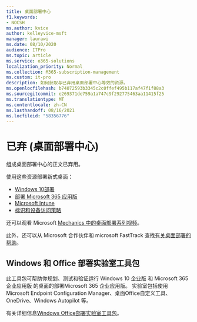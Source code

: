 ```yaml
---
title: 桌面部署中心
f1.keywords:
- NOCSH
ms.author: kvice
author: kelleyvice-msft
manager: laurawi
ms.date: 08/10/2020
audience: ITPro
ms.topic: article
ms.service: o365-solutions
localization_priority: Normal
ms.collection: M365-subscription-management
ms.custom: it-pro
description: 如何获取与已弃用桌面部署中心等效的资源。
ms.openlocfilehash: b74072593b3345c2c0ffef495b117af47f1f88a3
ms.sourcegitcommit: e269371de759a1a747c9f292775463aa11415f25
ms.translationtype: MT
ms.contentlocale: zh-CN
ms.lasthandoff: 08/16/2021
ms.locfileid: "58356776"
---
```

# <a name="desktop-deployment-center-deprecated"></a>已弃 (桌面部署中心) 

组成桌面部署中心的正文已弃用。 

使用这些资源部署新式桌面：

- [Windows 10部署](/windows/deployment/)
- [部署 Microsoft 365 应用版](/deployoffice/deployment-guide-microsoft-365-apps)
- [Microsoft Intune](/mem/intune/fundamentals/planning-guide)
- [标识和设备访问策略](../security/office-365-security/microsoft-365-policies-configurations.md)

还可以观看 Microsoft [Mechanics 中的桌面部署系列视频](https://www.aka.ms/watchhowtoshift)。

此外，还可以从 Microsoft 合作伙伴和 microsoft FastTrack 查找[有关桌面部署的帮助](https://www.microsoft.com/fasttrack/microsoft-365)。

## <a name="windows-and-office-deployment-lab-kit"></a>Windows 和 Office 部署实验室工具包

此工具包可帮助你规划、测试和验证运行 Windows 10 企业版 和 Microsoft 365 企业应用版 的桌面的部署Microsoft 365 企业应用版。 实验室包括使用 Microsoft Endpoint Configuration Manager、桌面Office自定义工具、OneDrive、Windows Autopilot 等。

有关详细信息[Windows Office部署实验室工具包](modern-desktop-deployment-and-management-lab.md)。